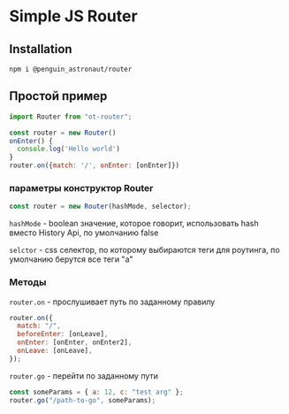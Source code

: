 # Simple JS Router

## Installation

    npm i @penguin_astronaut/router

## Простой пример

```js
import Router from "ot-router";

const router = new Router()
onEnter() {
  console.log('Hello world')
}
router.on({match: '/', onEnter: [onEnter]})
```

### параметры конструктор Router

```js
const router = new Router(hashMode, selector);
```

`hashMode` - boolean значение, которое говорит, использовать hash вместо History Api, по умолчанию false

`selctor` - css селектор, по которому выбираются теги для роутинга, по умолчанию берутся все теги "a"

### Методы

`router.on` - прослушивает путь по заданному правилу

```js
router.on({
  match: "/",
  beforeEnter: [onLeave],
  onEnter: [onEnter, onEnter2],
  onLeave: [onLeave],
});
```

`router.go` - перейти по заданному пути

```js
const someParams = { a: 12, c: "test arg" };
router.go("/path-to-go", someParams);
```
